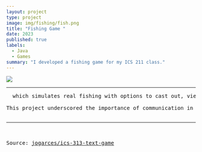 ```yaml
---
layout: project
type: project
image: img/fishing/fish.png
title: "Fishing Game "
date: 2023
published: true
labels:
  - Java
  - Games
summary: "I developed a fishing game for my ICS 211 class."
---
```


<img class="img-fluid" src="..img/gemini/GeminiMontage.jpg">


<hr>

<pre>
  which simulates real fishing with options to cast out, view the catch, and release fish. The game introduced a challenge with legal and illegal fish categories: legal fish could be kept, while illegal ones required releasing the entire catch. The primary difficulty lay in coordinating teamwork effectively, with each team member responsible for specific fish families, and handling various classes and arrays, including child, parent, and superclass, sorting them by size.

This project underscored the importance of communication in collaborative coding, mirroring professional settings where individuals are tasked with specific responsibilities. The experience enhanced my sense of responsibility and deepened my understanding of Java and data structures, ultimately leaving me satisfied with the project's outcome.

<hr>

Source: <a href="https://github.com/jogarces/ics-313-text-game"><i class="large github icon "></i>jogarces/ics-313-text-game</a>
